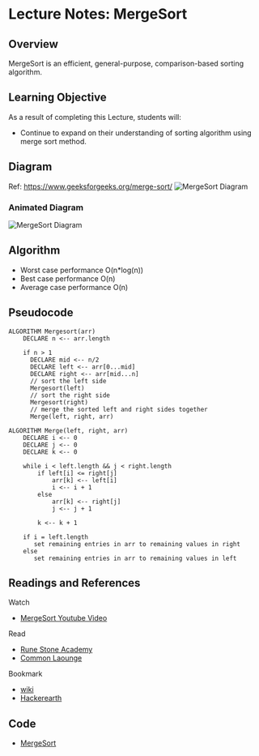 # Lecture Notes: MergeSort 

## Overview
MergeSort is an efficient, general-purpose, comparison-based sorting algorithm. 

## Learning Objective

As a result of completing this Lecture, students will:
- Continue to expand on their understanding of sorting algorithm using merge sort method.

## Diagram
Ref: https://www.geeksforgeeks.org/merge-sort/
![MergeSort Diagram](https://www.geeksforgeeks.org/wp-content/uploads/Merge-Sort-Tutorial.png)

### Animated Diagram
![MergeSort Diagram](https://i.stack.imgur.com/YlHqG.gif)

## Algorithm
- Worst case performance O(n*log(n))
- Best case performance O(n)
- Average case performance O(n)

## Pseudocode

````
ALGORITHM Mergesort(arr)
    DECLARE n <-- arr.length

    if n > 1
      DECLARE mid <-- n/2
      DECLARE left <-- arr[0...mid]
      DECLARE right <-- arr[mid...n]
      // sort the left side
      Mergesort(left)
      // sort the right side
      Mergesort(right)
      // merge the sorted left and right sides together
      Merge(left, right, arr)

ALGORITHM Merge(left, right, arr)
    DECLARE i <-- 0
    DECLARE j <-- 0
    DECLARE k <-- 0

    while i < left.length && j < right.length
        if left[i] <= right[j]
            arr[k] <-- left[i]
            i <-- i + 1
        else
            arr[k] <-- right[j]
            j <-- j + 1
            
        k <-- k + 1

    if i = left.length
       set remaining entries in arr to remaining values in right
    else
       set remaining entries in arr to remaining values in left
````


## Readings and References
Watch
* [MergeSort Youtube Video](https://www.youtube.com/watch?v=JSceec-wEyw)

Read
* [Rune Stone Academy](https://runestone.academy/runestone/static/pythonds/SortSearch/TheMergeSort.html)
* [Common Laounge](https://www.commonlounge.com/discussion/b1f0950472c94411befbcd88bf964204)

Bookmark
* [wiki](https://en.wikipedia.org/wiki/Merge_sort)
* [Hackerearth](https://www.hackerearth.com/practice/algorithms/sorting/merge-sort/tutorial/)

## Code
* [MergeSort](https://github.com/idothestamping/data-structures-and-algorithms/blob/master/Data-Structures/src/main/java/SortingAlgo/MergeSort.java)

